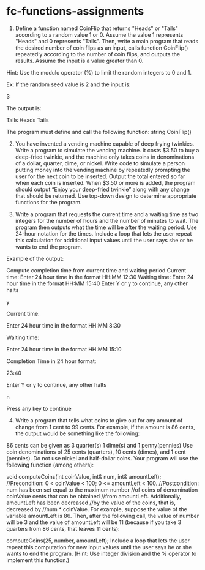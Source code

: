 # fc-functions-assignments

1.  Define a function named CoinFlip that returns "Heads" or "Tails" according to a random value 1 or 0. Assume the value 1 represents "Heads" and 0 represents "Tails". Then, write a main program that reads the desired number of coin flips as an input, calls function CoinFlip() repeatedly according to the number of coin flips, and outputs the results. Assume the input is a value greater than 0.

Hint: Use the modulo operator (%) to limit the random integers to 0 and 1.

Ex: If the random seed value is 2 and the input is:

3

The output is:

Tails
Heads
Tails

The program must define and call the following function:
string CoinFlip()


2.   You have invented a vending machine capable of deep frying twinkies. Write a program to simulate the vending machine. It costs $3.50 to buy a deep-fried twinkie, and the machine only takes coins in denominations of a dollar, quarter, dime, or nickel. Write code to simulate a person putting money into the vending machine by repeatedly prompting the user for the next coin to be inserted. Output the total entered so far when each coin is inserted. When $3.50 or more is added, the program should output “Enjoy your deep-fried twinkie” along with any change that should be returned. Use top-down design to determine appropriate functions for the program.

3.   Write a program that requests the current time and a waiting time as two integers for the number of hours and the number of minutes to wait. The program then outputs what the time will be after the waiting period. Use 24-hour notation for the times. Include a loop that lets the user repeat this calculation for additional input values until the user says she or he wants to end the program.


 Example of the output:

Compute completion time from current time and waiting period
Current time:
Enter 24 hour time in the format HH:MM
12:30
Waiting time:
Enter 24 hour time in the format HH:MM
15:40
Enter Y or y to continue, any other halts

y

Current time:

Enter 24 hour time in the format HH:MM
8:30

Waiting time:

Enter 24 hour time in the format HH:MM
15:10

Completion Time in 24 hour format:

23:40


Enter Y or y to continue, any other halts

n

Press any key to continue

4. Write a program that tells what coins to give out for any amount of change from 1 cent to 99 cents. For example, if the amount is 86 cents, the output would be something like the following:

86 cents can be given as
3 quarter(s) 1 dime(s) and 1 penny(pennies)
Use coin denominations of 25 cents (quarters), 10 cents (dimes), and 1 cent (pennies). Do not use nickel and half-dollar coins. Your program will use the following function (among others):

void computeCoins(int coinValue, int& num, int& amountLeft);
//Precondition: 0 < coinValue < 100; 0 <= amountLeft < 100.
//Postcondition: num has been set equal to the maximum number
//of coins of denomination coinValue cents that can be obtained
//from amountLeft. Additionally, amountLeft has been decreased
//by the value of the coins, that is, decreased by
//num * coinValue.
For example, suppose the value of the variable amountLeft is 86. Then, after the following call, the value of number will be 3 and the value of amountLeft will be 11 (because if you take 3 quarters from 86 cents, that leaves 11 cents):

computeCoins(25, number, amountLeft);
Include a loop that lets the user repeat this computation for new input values until the user says he or she wants to end the program. (Hint: Use integer division and the % operator to implement this function.)
